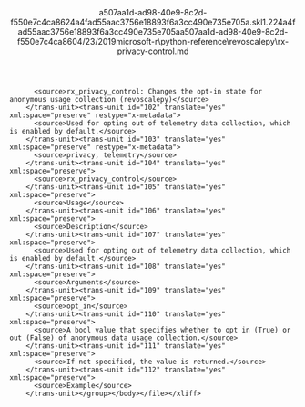 <?xml version="1.0"?><xliff version="1.2" xmlns="urn:oasis:names:tc:xliff:document:1.2" xmlns:xsi="http://www.w3.org/2001/XMLSchema-instance" xsi:schemaLocation="urn:oasis:names:tc:xliff:document:1.2 xliff-core-1.2-transitional.xsd"><file datatype="xml" original="rx-privacy-control.md" source-language="en-US" target-language="en-US"><header><tool tool-id="mdxliff" tool-name="mdxliff" tool-version="1.0-1931010" tool-company="Microsoft" /><xliffext:skl_file_name xmlns:xliffext="urn:microsoft:content:schema:xliffextensions">a507aa1d-ad98-40e9-8c2d-f550e7c4ca8624a4fad55aac3756e18893f6a3cc490e735e705a.skl</xliffext:skl_file_name><xliffext:version xmlns:xliffext="urn:microsoft:content:schema:xliffextensions">1.2</xliffext:version><xliffext:ms.openlocfilehash xmlns:xliffext="urn:microsoft:content:schema:xliffextensions">24a4fad55aac3756e18893f6a3cc490e735e705a</xliffext:ms.openlocfilehash><xliffext:ms.sourcegitcommit xmlns:xliffext="urn:microsoft:content:schema:xliffextensions">a507aa1d-ad98-40e9-8c2d-f550e7c4ca86</xliffext:ms.sourcegitcommit><xliffext:ms.lasthandoff xmlns:xliffext="urn:microsoft:content:schema:xliffextensions">04/23/2019</xliffext:ms.lasthandoff><xliffext:ms.openlocfilepath xmlns:xliffext="urn:microsoft:content:schema:xliffextensions">microsoft-r\python-reference\revoscalepy\rx-privacy-control.md</xliffext:ms.openlocfilepath></header><body><group id="content" extype="content"><trans-unit id="101" translate="yes" xml:space="preserve" restype="x-metadata">
          <source>rx_privacy_control: Changes the opt-in state for anonymous usage collection (revoscalepy)</source>
        </trans-unit><trans-unit id="102" translate="yes" xml:space="preserve" restype="x-metadata">
          <source>Used for opting out of telemetry data collection, which is enabled by default.</source>
        </trans-unit><trans-unit id="103" translate="yes" xml:space="preserve" restype="x-metadata">
          <source>privacy, telemetry</source>
        </trans-unit><trans-unit id="104" translate="yes" xml:space="preserve">
          <source>rx_privacy_control</source>
        </trans-unit><trans-unit id="105" translate="yes" xml:space="preserve">
          <source>Usage</source>
        </trans-unit><trans-unit id="106" translate="yes" xml:space="preserve">
          <source>Description</source>
        </trans-unit><trans-unit id="107" translate="yes" xml:space="preserve">
          <source>Used for opting out of telemetry data collection, which is enabled by default.</source>
        </trans-unit><trans-unit id="108" translate="yes" xml:space="preserve">
          <source>Arguments</source>
        </trans-unit><trans-unit id="109" translate="yes" xml:space="preserve">
          <source>opt_in</source>
        </trans-unit><trans-unit id="110" translate="yes" xml:space="preserve">
          <source>A bool value that specifies whether to opt in (True) or out (False) of anonymous data usage collection.</source>
        </trans-unit><trans-unit id="111" translate="yes" xml:space="preserve">
          <source>If not specified, the value is returned.</source>
        </trans-unit><trans-unit id="112" translate="yes" xml:space="preserve">
          <source>Example</source>
        </trans-unit></group></body></file></xliff>
